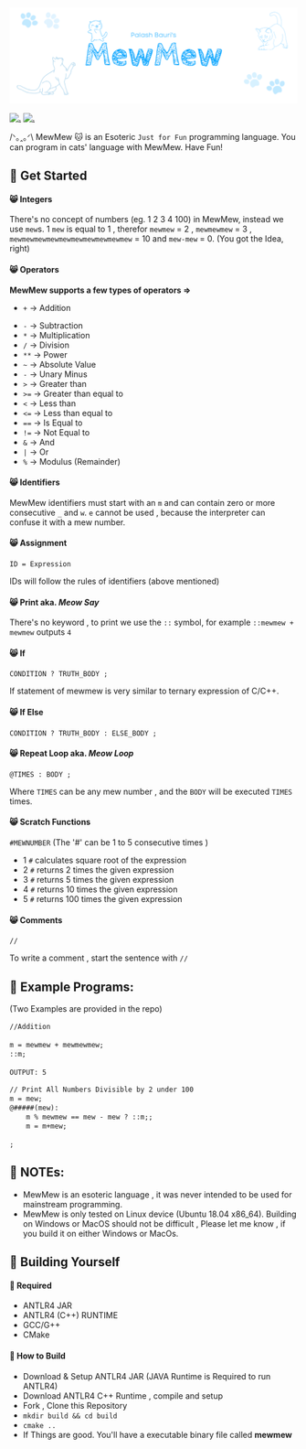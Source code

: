 ![/ᐠ｡ꞈ｡ᐟ\ MewMew Programming Language](./media/Banner.png)


[![.](https://img.shields.io/badge/PRs-welcome-brightgreen.svg?style=flat-square)](http://makeapullrequest.com)
[![.](https://img.shields.io/badge/first--timers--only-friendly-blue.svg?style=flat-square)](https://www.firsttimersonly.com/)

/ᐠ｡ꞈ｡ᐟ\ MewMew 🐱 is an Esoteric `Just for Fun` programming language. You can program in cats' language with MewMew. Have Fun!

## 🎉 Get Started
#### 😸 Integers
There's no concept of numbers (eg. 1 2 3 4 100) in MewMew, instead we use `mew`s. 1 `mew` is equal to 1 , therefor `mewmew` = 2 , `mewmewmew` = 3 , `mewmewmewmewmewmewmewmewmewmew` = 10 and `mew-mew` = 0. (You got the Idea, right)

#### 😸 Operators
**MewMew supports a few types of operators =>**
- `+` -> Addition
* `-` -> Subtraction
* `*` -> Multiplication
* `/` -> Division
* `**` -> Power
* `~` -> Absolute Value
* `-` -> Unary Minus
* `>` -> Greater than
* `>=` -> Greater than equal to
* `<` -> Less than
* `<=` -> Less than equal to
* `==` -> Is Equal to
* `!=` -> Not Equal to
* `&` -> And
* `|` -> Or
* `%` -> Modulus (Remainder)

#### 😸 Identifiers
MewMew identifiers must start with an `m` and can contain zero or more consecutive `_` and `w`. `e` cannot be used , because the interpreter can confuse it with a mew number.

#### 😸 Assignment
`ID = Expression`

IDs will follow the rules of identifiers (above mentioned)

#### 😸 Print aka. *Meow Say*
There's no keyword , to print we use the `::` symbol, for example
`::mewmew + mewmew` outputs `4`

#### 😸 If
`CONDITION ? TRUTH_BODY ;`

If statement of mewmew is very similar to ternary expression of C/C++.


#### 😸 If Else
`CONDITION ? TRUTH_BODY : ELSE_BODY ;`

#### 😸 Repeat Loop aka. *Meow Loop*
`@TIMES : BODY ;`

Where `TIMES` can be any mew number , and the `BODY` will be executed `TIMES` times.

#### 😸 Scratch Functions
`#MEWNUMBER` (The '#' can be 1 to 5 consecutive times )
*   1 `#` calculates square root of the expression
*   2 `#` returns 2 times the given expression
*   3 `#` returns 5 times the given expression
*   4 `#` returns 10 times the given expression
*   5 `#` returns 100 times the given expression

#### 😸 Comments
`//`

To write a comment , start the sentence with `//`

## 🎁 Example Programs:
(Two Examples are provided in the repo)

```
//Addition

m = mewmew + mewmewmew;
::m;

OUTPUT: 5
```

```
// Print All Numbers Divisible by 2 under 100
m = mew;
@#####(mew):
    m % mewmew == mew - mew ? ::m;;
    m = m+mew;

;
```



## 📑 NOTEs:
*  MewMew is an esoteric language , it was never intended to be used for mainstream programming.
*  MewMew is only tested on Linux device (Ubuntu 18.04 x86_64). Building on Windows or MacOS should not be difficult , Please let me know , if you build it on either Windows or MacOs.

## 🔨 Building Yourself
#### 🔩 Required
- ANTLR4 JAR
- ANTLR4 (C++) RUNTIME
- GCC/G++
- CMake

#### 🔧 How to Build
- Download & Setup ANTLR4 JAR (JAVA Runtime is Required to run ANTLR4)
- Download ANTLR4 C++ Runtime , compile and setup
- Fork , Clone this Repository
- `mkdir build && cd build`
- `cmake ..`
- If Things are good. You'll have a executable binary file called **mewmew**

